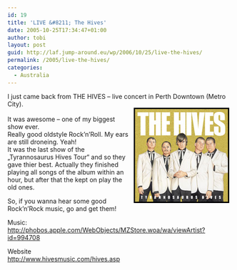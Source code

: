 ```yaml
---
id: 19
title: 'LIVE &#8211; The Hives'
date: 2005-10-25T17:34:47+01:00
author: tobi
layout: post
guid: http://laf.jump-around.eu/wp/2006/10/25/live-the-hives/
permalink: /2005/live-the-hives/
categories:
  - Australia
---
```

I just came back from THE HIVES &#8211; live concert in Perth Downtown (Metro City).  
<img align="right" alt="The hives" hspace="7" src="/files/2006/11/album_tyrannosaurus.jpg" />  
It was awesome &#8211; one of my biggest show ever.  
Really good oldstyle Rock&#8217;n&#8217;Roll. My ears are still droneing. Yeah!  
It was the last show of the &#8222;Tyrannosaurus Hives Tour&#8220; and so they gave thier best. Actually they finished playing all songs of the album within an hour, but after that the kept on play the old ones.

So, if you wanna hear some good Rock&#8217;n&#8217;Rock music, go and get them!

Music:  
<http://phobos.apple.com/WebObjects/MZStore.woa/wa/viewArtist?id=994708>

Website  
<http://www.hivesmusic.com/hives.asp>